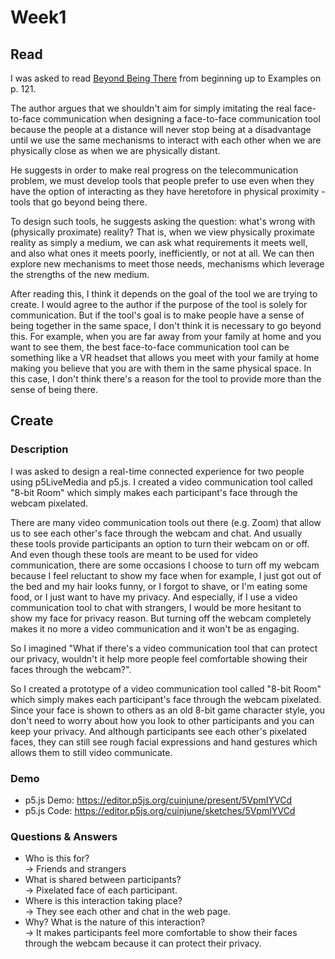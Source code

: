 # Week1

## Read

I was asked to read [Beyond Being There](https://drive.google.com/file/d/1l-CKW7vFTfFZ9nTiW5YW0xiD55KzOzWj/view?usp=sharing) from beginning up to Examples on p. 121.

The author argues that we shouldn't aim for simply imitating the real face-to-face communication when designing a face-to-face communication tool because the people at a distance will never stop being at a disadvantage until we use the same mechanisms to interact with each other when we are physically close as when we are physically distant.

He suggests in order to make real progress on the telecommunication problem, we must develop tools that people prefer to use even when they have the option of interacting as they have heretofore in physical proximity - tools that go beyond being there.

To design such tools, he suggests asking the question: what's wrong with (physically proximate) reality? That is, when we view physically proximate reality as simply a medium, we can ask what requirements it meets well, and also what ones it meets poorly, inefficiently, or not at all. We can then explore new mechanisms to meet those needs, mechanisms which leverage the strengths of the new medium.

After reading this, I think it depends on the goal of the tool we are trying to create. I would agree to the author if the purpose of the tool is solely for communication. But if the tool's goal is to make people have a sense of being together in the same space, I don't think it is necessary to go beyond this. For example, when you are far away from your family at home and you want to see them, the best face-to-face communication tool can be something like a VR headset that allows you meet with your family at home making you believe that you are with them in the same physical space. In this case, I don't think there's a reason for the tool to provide more than the sense of being there.


## Create

### Description

I was asked to design a real-time connected experience for two people using p5LiveMedia and p5.js. I created a video communication tool called "8-bit Room" which simply makes each participant's face through the webcam pixelated.

There are many video communication tools out there (e.g. Zoom) that allow us to see each other's face through the webcam and chat. And usually these tools provide participants an option to turn their webcam on or off. And even though these tools are meant to be used for video communication, there are some occasions I choose to turn off my webcam because I feel reluctant to show my face when for example, I just got out of the bed and my hair looks funny, or I forgot to shave, or I'm eating some food, or I just want to have my privacy. And especially, if I use a video communication tool to chat with strangers, I would be more hesitant to show my face for privacy reason. But turning off the webcam completely makes it no more a video communication and it won't be as engaging.

So I imagined "What if there's a video communication tool that can protect our privacy, wouldn't it help more people feel comfortable showing their faces through the webcam?".

So I created a prototype of a video communication tool called "8-bit Room" which simply makes each participant's face through the webcam pixelated. Since your face is shown to others as an old 8-bit game character style, you don't need to worry about how you look to other participants and you can keep your privacy. And although participants see each other's pixelated faces, they can still see rough facial expressions and hand gestures which allows them to still video communicate.


### Demo

* p5.js Demo: https://editor.p5js.org/cuinjune/present/5VpmIYVCd
* p5.js Code: https://editor.p5js.org/cuinjune/sketches/5VpmIYVCd

### Questions & Answers

* Who is this for?  
  -> Friends and strangers
* What is shared between participants?  
  -> Pixelated face of each participant.
* Where is this interaction taking place?  
  -> They see each other and chat in the web page.
* Why?  What is the nature of this interaction?  
  -> It makes participants feel more comfortable to show their faces through the webcam because it can protect their privacy.

